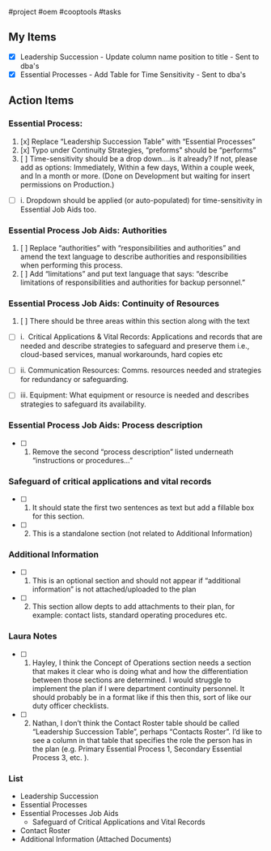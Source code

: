 #project #oem #cooptools #tasks

## My Items
- [x] Leadership Succession - Update column name position to title - Sent to dba's
- [x] Essential Processes - Add Table for Time Sensitivity - Sent to dba's

## Action Items
### Essential Process: 
1.  [x]  Replace “Leadership Succession Table” with “Essential Processes”
2.  [x]  Typo under Continuity Strategies, “preforms” should be “performs”
3.   [ ] Time-sensitivity should be a drop down….is it already? If not, please add as options: Immediately, Within a few days, Within a couple week, and In a month or more. (Done on Development but waiting for insert permissions on Production.)
- [ ] i. Dropdown should be applied (or auto-populated) for time-sensitivity in Essential Job Aids too.

### Essential Process Job Aids: **Authorities**

1.  [ ] Replace “authorities” with “responsibilities and authorities” and amend the text language to describe authorities and responsibilities when performing this process.
2.  [ ] Add “limitations” and put text language that says: “describe limitations of responsibilities and authorities for backup personnel.”

### Essential Process Job Aids: **Continuity of Resources**

1.  [ ] There should be three areas within this section along with the text

 - [ ]  i.  Critical Applications & Vital Records: Applications and records that are needed and describe strategies to safeguard and preserve them i.e., cloud-based services, manual workarounds, hard copies etc

 -  [ ] ii. Communication Resources: Comms. resources needed and strategies for redundancy or safeguarding.

-  [ ] iii. Equipment: What equipment or resource is needed and describes strategies to safeguard its availability.

### Essential Process Job Aids: **Process description**

 - [ ] 1.  Remove the second “process description” listed underneath “instructions or procedures…”

### Safeguard of critical applications and vital records

- [ ]  1.  It should state the first two sentences as text but add a fillable box for this section.
- [ ] 2.  This is a standalone section (not related to Additional Information)

### Additional Information

- [ ] 1.  This is an optional section and should not appear if “additional information” is not attached/uploaded to the plan
- [ ] 2.  This section allow depts to add attachments to their plan, for example: contact lists, standard operating procedures etc.

### Laura Notes
- [ ] 1.  Hayley, I think the Concept of Operations section needs a section that makes it clear who is doing what and how the differentiation between those sections are determined. I would struggle to implement the plan if I were department continuity personnel. It should probably be in a format like if this then this, sort of like our duty officer checklists.
- [ ] 2.  Nathan, I don’t think the Contact Roster table should be called “Leadership Succession Table”, perhaps “Contacts Roster”. I’d like to see a column in that table that specifies the role the person has in the plan (e.g. Primary Essential Process 1, Secondary Essential Process 3, etc. ).



### List
- Leadership Succession
- Essential Processes
- Essential Processes Job Aids
    - Safeguard of Critical Applications and Vital Records
- Contact Roster
- Additional Information (Attached Documents) 


